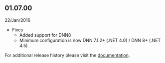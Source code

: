 
## 01.07.00

22/Jan/2016


* Fixes
	* Added support for DNN8
    * Minimum configuration is now DNN 7.1.2+ (.NET 4.0) / DNN 8+ (.NET 4.5)

For additional release history please visit the [documentation](http://docs.dnnstuff.com/pages/favorites).
